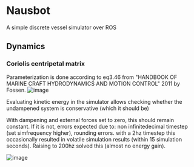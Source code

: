 # Nausbot
A simple discrete vessel simulator over ROS


## Dynamics

### Coriolis centripetal matrix
Parameterization is done according to eq3.46 from "HANDBOOK OF MARINE CRAFT HYDRODYNAMICS AND MOTION CONTROL" 2011 by Fossen.
![image](https://user-images.githubusercontent.com/5917472/203874227-343b1f4f-487d-4a58-9a69-7624b5a4dfad.png)

Evaluating kinetic energy in the simulator allows checking whether the undampened system is conservative (which it should be)

With dampening and external forces set to zero, this should remain constant. If it is not, errors expected due to: non infinitedecimal timestep (set simfrequency higher), rounding errors. 
with a 2hz timestep this occasionally resulted in volatile simulation results (within 15 simulation seconds). Raising to 200hz solved this (almost no energy gain). 

![image](https://user-images.githubusercontent.com/5917472/203874598-a0b453d4-6fc5-474b-8f4d-48af5066ca89.png)
